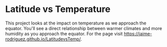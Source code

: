 # Latitude vs Temperature
This project looks at the impact on temperature as we approach the equator. You'll see a direct relationship between warmer climates and more humidity as you approach the equator. For the page visit https://jaime-rodriguez.github.io/LatitudevsTemp/.
